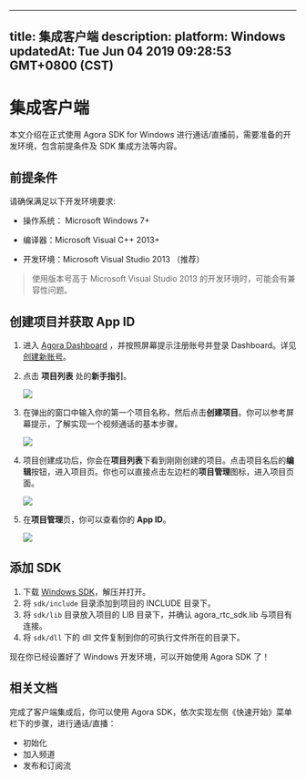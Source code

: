 
---
title: 集成客户端
description: 
platform: Windows
updatedAt: Tue Jun 04 2019 09:28:53 GMT+0800 (CST)
---
# 集成客户端
本文介绍在正式使用 Agora SDK for Windows 进行通话/直播前，需要准备的开发环境，包含前提条件及 SDK 集成方法等内容。

## 前提条件

请确保满足以下开发环境要求:

-   操作系统： Microsoft Windows 7+

-   编译器：Microsoft Visual C++ 2013+

-   开发环境：Microsoft Visual Studio 2013 （推荐）


> 使用版本号高于 Microsoft Visual Studio 2013 的开发环境时，可能会有兼容性问题。

## 创建项目并获取 App ID

1. 进入 [Agora Dashboard](https://dashboard.agora.io/) ，并按照屏幕提示注册账号并登录 Dashboard。详见[创建新账号](../../cn/Video/sign_in_and_sign_up.md)。
2. 点击 **项目列表** 处的**新手指引**。

	![](https://web-cdn.agora.io/docs-files/1563521764570)

3. 在弹出的窗口中输入你的第一个项目名称，然后点击**创建项目**。你可以参考屏幕提示，了解实现一个视频通话的基本步骤。

	![](https://web-cdn.agora.io/docs-files/1563521821078)

4. 项目创建成功后，你会在**项目列表**下看到刚刚创建的项目。点击项目名后的**编辑**按钮，进入项目页。你也可以直接点击左边栏的**项目管理**图标，进入项目页面。

	![](https://web-cdn.agora.io/docs-files/1563522909895)

5. 在**项目管理**页，你可以查看你的 **App ID**。

	![](https://web-cdn.agora.io/docs-files/1563522556558)



## 添加 SDK

1.  下载 [Windows SDK](https://docs.agora.io/cn/Agora%20Platform/downloads)，解压并打开。
2.  将 `sdk/include` 目录添加到项目的 INCLUDE 目录下。
3.  将 `sdk/lib` 目录放入项目的 LIB 目录下，并确认 agora_rtc_sdk.lib 与项目有连接。 
4.  将 `sdk/dll` 下的 dll 文件复制到你的可执行文件所在的目录下。

现在你已经设置好了 Windows 开发环境，可以开始使用 Agora SDK 了！

## 相关文档
完成了客户端集成后，你可以使用 Agora SDK，依次实现左侧《快速开始》菜单栏下的步骤，进行通话/直播：

- 初始化
- 加入频道
- 发布和订阅流



